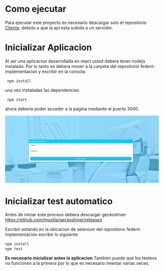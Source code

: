 # Como ejecutar

Para ejecutar este proyecto es necesario descargar solo el repositorio [Cliente](https://github.com/ReinaldoBustamante/fedent-implementacion). debido a que la api esta subida a un servidor. 

<!--- # Inicializacion API

para ello debera tener Mysql o Phpmyadmin para poder gestionar la base de datos. Esta base de datos se podra encontra en el presente repositorio [BD](https://github.com/ReinaldoBustamante/Proyecto-gestor-fichas-clinicas/tree/main/BD) con el nombre de cfedent.sql

Tambien debera tener nodejs instalado. Esto se puede instalar con el siguiente comando:

~~~
sudo apt update

sudo apt install nodejs

node -v
~~~

Al tener todo esto debera importar cfedent.sql en MySql o Phpmyadmin. 

## Importar cfedent con consola MySql

Puede crear una base de datos con el nombre cfedent mediante comando en la consola mysql

~~~
CREATE DATABASE cfedent;
~~~

luego en la carpeta donde este la base de datos escribir lo siguiente

~~~
mysql -u username -p cfedent < cfedent.sql
~~~

una vez realizado esto puede verificar mediante comando sql si se creo exitosamente. para ello ingresar a la consola y escribir 

~~~
SHOW DATABASES;
~~~
al hacer esto debiera salir la bd creada anteriormente.

## Importar cfedent con Phpmyadmin

Para esto debera instalar phpmyadmin en su computadora, crear una base de datos, presionarla e ir a la opcion de importar. para esto seguir la siguiente imagen:

![image](https://help.wnpower.com/hc/article_attachments/360056945852/mceclip0.png)


## Editar archivo de configuracion.

Una vez tenga todo lo anterior debera acceder al archivo connection.js y editar los siguientes campos

~~~
const pool = mysql.createPool({
    host            : 'localhost',
    port            :  '3306',
    user            : 'root',
    password        : 'tu password',
    database        : 'cfedent'
    
})
~~~

## EJECUTAR API

Debera ejecutar el siguiente comando a nivel de la carpeta del repositorio fedent-api

~~~
npm start
~~~

Una vez realizada esto la api estara alojada en el puerto 5000 y podra acceder mediante http://localhost:5000/usuarios.-->


# Inicializar Aplicacion

Al ser una aplicacion desarrollada en react usted debera tener nodejs instalado. Por lo tanto se debera mover a la carpeta del repositorio fedent-implementacion y escribir en la consola.

~~~
 npm install
~~~

una vez instaladas las dependencias 

~~~
 npm start
~~~

ahora deberia poder acceder a la pagina mediante el puerto 3000.


![image](https://github.com/ReinaldoBustamante/Proyecto-gestor-fichas-clinicas/blob/main/img/pag.png)

# Inicializar test automatico

Antes de iniciar este proceso debera descargar geckodriver https://github.com/mozilla/geckodriver/releases

Escribir 
estando en la ubicacion de selenium del repositorio fedent-implementacion escribir lo siguiente 
~~~
npm install
npm test
~~~

**Es necesario inicializar antes la aplicacion** Tambien puede que los testeos no funcionen a la primera por lo que es necesario intentar varias veces.
